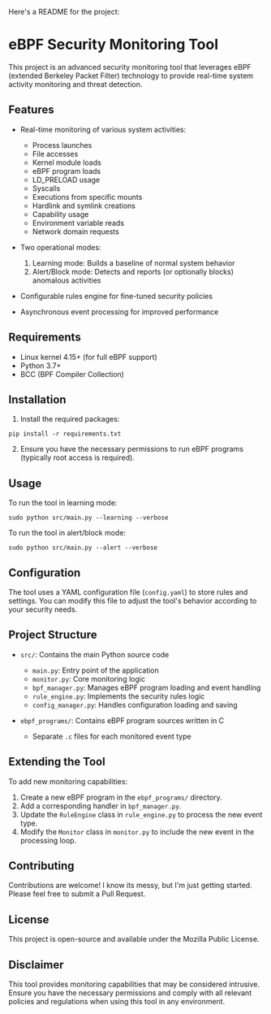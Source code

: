 Here's a README for the project:

# eBPF Security Monitoring Tool

This project is an advanced security monitoring tool that leverages eBPF (extended Berkeley Packet Filter) technology to provide real-time system activity monitoring and threat detection.

## Features

- Real-time monitoring of various system activities:
  - Process launches
  - File accesses
  - Kernel module loads
  - eBPF program loads
  - LD_PRELOAD usage
  - Syscalls
  - Executions from specific mounts
  - Hardlink and symlink creations
  - Capability usage
  - Environment variable reads
  - Network domain requests

- Two operational modes:
  1. Learning mode: Builds a baseline of normal system behavior
  2. Alert/Block mode: Detects and reports (or optionally blocks) anomalous activities

- Configurable rules engine for fine-tuned security policies
- Asynchronous event processing for improved performance

## Requirements

- Linux kernel 4.15+ (for full eBPF support)
- Python 3.7+
- BCC (BPF Compiler Collection)

## Installation

1. Install the required packages:

```
pip install -r requirements.txt
```

2. Ensure you have the necessary permissions to run eBPF programs (typically root access is required).

## Usage

To run the tool in learning mode:

```
sudo python src/main.py --learning --verbose
```

To run the tool in alert/block mode:

```
sudo python src/main.py --alert --verbose
```

## Configuration

The tool uses a YAML configuration file (`config.yaml`) to store rules and settings. You can modify this file to adjust the tool's behavior according to your security needs.

## Project Structure

- `src/`: Contains the main Python source code
  - `main.py`: Entry point of the application
  - `monitor.py`: Core monitoring logic
  - `bpf_manager.py`: Manages eBPF program loading and event handling
  - `rule_engine.py`: Implements the security rules logic
  - `config_manager.py`: Handles configuration loading and saving

- `ebpf_programs/`: Contains eBPF program sources written in C
  - Separate `.c` files for each monitored event type

## Extending the Tool

To add new monitoring capabilities:

1. Create a new eBPF program in the `ebpf_programs/` directory.
2. Add a corresponding handler in `bpf_manager.py`.
3. Update the `RuleEngine` class in `rule_engine.py` to process the new event type.
4. Modify the `Monitor` class in `monitor.py` to include the new event in the processing loop.

## Contributing

Contributions are welcome! I know its messy, but I'm just getting started. Please feel free to submit a Pull Request.

## License

This project is open-source and available under the Mozilla Public License.

## Disclaimer

This tool provides monitoring capabilities that may be considered intrusive. Ensure you have the necessary permissions and comply with all relevant policies and regulations when using this tool in any environment.
